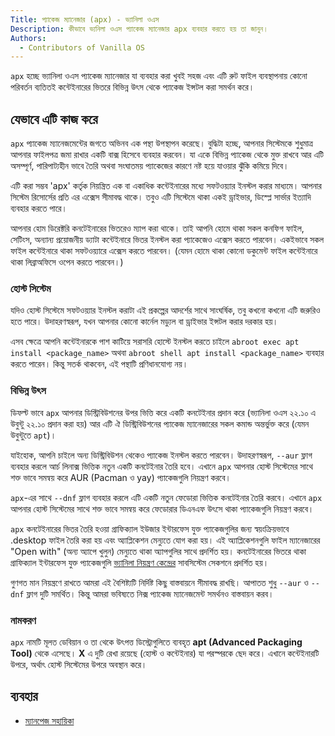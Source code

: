 ```yaml
---
Title: প্যাকেজ ম্যানেজার (apx) - ভ্যানিলা ওএস
Description: কীভাবে ভ্যনিলা ওএস প্যাকেজ ম্যানেজার apx ব্যবহার করতে হয় তা জানুন।
Authors: 
  - Contributors of Vanilla OS
---
```


`apx` হচ্ছে ভ্যানিলা ওএস প্যাকেজ ম্যানেজার যা ব্যবহার করা খুবই সহজ এবং এটি রুট ফাইল ব্যবস্থাপনায় কোনো পরিবর্তন ব্যতিতই কন্টেইনারের ভিতরে বিভিন্ন উৎস থেকে প্যাকেজ ইন্সটল করা সমর্থন করে।

## যেভাবে এটি কাজ করে

`apx` প্যাকেজ ম্যানেজমেন্টের জগতে অভিনব এক পন্থা উপস্থাপন করেছে। বুদ্ধিটা হচ্ছে, আপনার সিস্টেমকে শুধুমাত্র
আপনার ফাইলপত্র জমা রাখার একটি বাক্স হিসেবে ব্যবহার করবেন। যা একে বিভিন্ন প্যাকেজ থেকে মুক্ত রাখবে
আর এটি অসম্পূর্ণ, পারিপাট্যহীন ভাবে তৈরি অথবা সংঘাতময় প্যাকেজের কারণে নষ্ট হয়ে যাওয়ার ঝুঁকি কমিয়ে দিবে।

এটি করা সম্ভব 'apx' কর্তৃক নিয়ন্ত্রিত এক বা একাধিক কন্টেইনারের মধ্যে সফটওয়্যার ইনস্টল করার মাধ্যমে। আপনার সিস্টেম রিসোর্সের প্রতি এর এক্সেস সীমাবদ্ধ থাকে। তবুও এটি সিস্টেমে থাকা একই ড্রাইভার, ডিস্প্লে সার্ভার ইত্যাদি ব্যবহার করতে পারে।

আপনার হোম ডিরেক্টরি কনটেইনারের ভিতরেও ম্যাপ করা থাকে। তাই আপনি হোমে থাকা সকল কনফিগ ফাইল,
সেটিংস, অন্যান্য প্রয়োজনীয় ড্যাটা কন্টেইনারে ভিতর ইনস্টল করা প্যাকেজেও এক্সেস করতে পারবেন। একইভাবে সকল
ফাইল কন্টেইনারে থাকা সফটওয়্যারে এক্সেস করতে পারবেন। (যেমন হোমে থাকা কোনো ডকুমেন্ট ফাইল কন্টেইনারে থাকা লিব্রাঅফিসে ওপেন করতে পারবেন।)

### হোস্ট সিস্টেম

যদিও হোস্ট সিস্টেমে সফটওয়্যার ইনস্টল করাটা এই প্রকল্পের আদর্শের সাথে সাংঘর্ষিক, তবু কখনো কখনো এটি জরুরিও হতে পারে। উদাহরণস্বরূপ, যখন আপনার কোনো কার্নেল মড্যুল বা ড্রাইভার
ইন্সটল করার দরকার হয়।

এসব ক্ষেত্রে আপনি কন্টেইনারকে পাশ কাটিয়ে সরাসরি হোস্টে ইনস্টল করতে চাইলে `abroot exec apt install <package_name>` অথবা `abroot shell apt install <package_name>` ব্যবহার করতে পারেন।
কিন্তু সতর্ক থাকবেন, এই পন্থাটি প্রণিধানযোগ্য নয়।

### বিভিন্ন উৎস

ডিফল্ট ভাবে `apx` আপনার ডিস্ট্রিবিউশনের উপর ভিত্তি করে একটি কনটেইনার প্রদান করে (ভ্যানিলা ওএস ২২.১০ এ উবুন্টু ২২.১০ প্রদান করা হয়)
আর এটি ঐ ডিস্ট্রিবিউশনের প্যাকেজ ম্যানেজারের সকল কমান্ড অন্তর্ভুক্ত করে (যেমন উবুন্টুতে `apt`)।

যাইহোক, আপনি চাইলে অন্য ডিস্ট্রিবিউশন থেকেও প্যাকেজ ইনস্টল করতে পারবেন। উদাহরণস্বরূপ, `--aur` ফ্লাগ ব্যবহার করলে
আর্চ লিনাক্স ভিত্তিক নতুন একটি কনটেইনার তৈরি হবে। এখানে `apx` আপনার হোস্ট সিস্টেমের সাথে শক্ত ভাবে সমন্বয় করে
AUR (Pacman ও yay) প্যাকেজগুলি নিয়ন্ত্রণ করবে।

`apx`-এর সাথে `--dnf` ফ্লাগ ব্যবহার করলে এটি একটি নতুন ফেডোরা ভিত্তিক কনটেইনার তৈরি করবে।
এখানে `apx` আপনার হোস্ট সিস্টেমের সাথে শক্ত ভাবে সমন্বয় করে ফেডোরার ডিএনএফ উৎসে থাকা প্যাকেজগুলি নিয়ন্ত্রণ করবে।

`apx` কনটেইনারের ভিতর তৈরি হওয়া গ্রাফিক্যাল ইউজার ইন্টারফেস যুক্ত প্যাকেজগুলির জন্য স্বয়ংক্রিয়ভাবে .desktop ফাইল তৈরি করা হয় এবং অ্যাপ্লিকেশন মেন্যুতে যোগ করা হয়। এই অ্যাপ্লিকেশনগুলি ফাইল ম্যানেজারের "Open with" (অন্য অ্যাপে খুলুন) মেন্যুতে থাকা অ্যাপগুলির সাথে প্রদর্শিত হয়। কনটেইনারের ভিতরে থাকা গ্রাফিক্যাল ইন্টারফেস যুক্ত প্যাকেজগুলি [ভ্যানিলা নিয়ন্ত্রণ কেন্দ্রের](/docs/vanilla-control-center) সাবসিস্টেম সেকশনে প্রদর্শিত হয়।

গুণগত মান নিয়ন্ত্রণে রাখতে আমরা এই বৈশিষ্ট্যটি নির্দিষ্ট কিছু বাস্তবায়নে সীমাবদ্ধ রাখছি। আপাতত শুধু `--aur` ও `--dnf` ফ্লাগ দুটি সমর্থিত।
কিন্তু আমরা ভবিষ্যতে নিক্স প্যাকেজ ম্যানেজমেন্ট সমর্থনও বাস্তবায়ন করব।

### নামকরণ

`apx` নামটি মূলত ডেবিয়ান ও তা থেকে উৎপত্ত ডিস্ট্রোগুলিতে ব্যবহৃত  **apt (Advanced Packaging Tool)** থেকে এসেছে। **X** এ দুটি রেখা রয়েছে (হোস্ট ও কন্টেইনার) যা পরস্পরকে ছেদ করে। এখানে কন্টেইনারটি উপরে, অর্থাৎ
হোস্ট সিস্টেমের উপরে অবস্থান করে।

## ব্যবহার

- [ম্যানপেজ সহায়িকা](apx-manpage)
